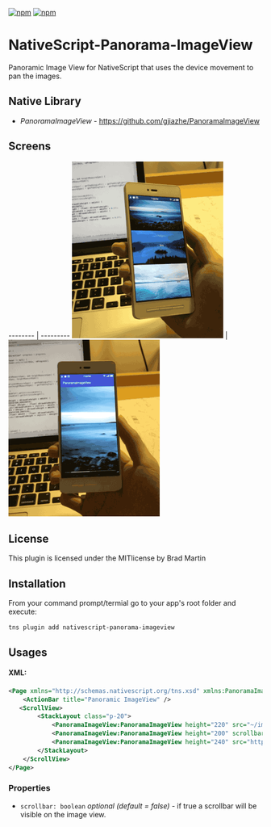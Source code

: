 [![npm](https://img.shields.io/npm/v/nativescript-panorama-imageview.svg)](https://www.npmjs.com/package/nativescript-panorama-imageview)
[![npm](https://img.shields.io/npm/dt/nativescript-panorama-imageview.svg?label=npm%20downloads)](https://www.npmjs.com/package/nativescript-panorama-imageview)

# NativeScript-Panorama-ImageView
Panoramic Image View for NativeScript that uses the device movement to pan the images.

## Native Library
 - *PanoramaImageView* - https://github.com/gjiazhe/PanoramaImageView

## Screens
-------- | ---------
![Sample1](screens/pan1.gif) | ![Sample2](screens/pan2.gif)

## License
This plugin is licensed under the MITlicense by Brad Martin

## Installation
From your command prompt/termial go to your app's root folder and execute:

```
tns plugin add nativescript-panorama-imageview
```

## Usages
#### XML:
```XML
<Page xmlns="http://schemas.nativescript.org/tns.xsd" xmlns:PanoramaImageView="nativescript-panorama-imageview" loaded="pageLoaded">
    <ActionBar title="Panoramic ImageView" />
   <ScrollView>
        <StackLayout class="p-20">
            <PanoramaImageView:PanoramaImageView height="220" src="~/images/panSunset.jpg" />
            <PanoramaImageView:PanoramaImageView height="200" scrollbar="true" src="https://cdn.pixabay.com/photo/2016/11/23/18/29/cloudy-1854241_960_720.jpg" />
            <PanoramaImageView:PanoramaImageView height="240" src="https://cdn.pixabay.com/photo/2016/11/21/15/43/beach-1846040_960_720.jpg" />
        </StackLayout>
    </ScrollView>
</Page>
```

### Properties

- `scrollbar: boolean` *optional (default = false)* - if true a scrollbar will be visible on the image view.
